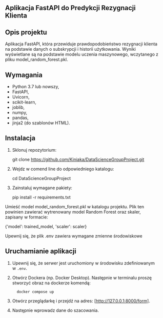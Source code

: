 ## Aplikacja FastAPI do Predykcji Rezygnacji Klienta

## Opis projektu

Aplikacja FastAPI, która przewiduje prawdopodobieństwo rezygnacji klienta na podstawie danych o subskrypcji i historii użytkowania. Wyniki wyświetlane są na podstawie modelu uczenia maszynowego, wczytanego z pliku model_random_forest.pkl.

## Wymagania

- Python 3.7 lub nowszy,
- FastAPI,
- Uvicorn,
- scikit-learn,
- joblib,
- numpy,
- pandas,
- jinja2 (do szablonów HTML).

## Instalacja

1. Sklonuj repozytorium:

   git clone https://github.com/Kiniaka/DataScienceGroupProject.git

2. Wejdz w comend line do odpowiedniego katalogu:

   cd DataScienceGroupProject

3. Zainstaluj wymagane pakiety:

   pip install -r requirements.txt

Umieść model model_random_forest.pkl w katalogu projektu. Plik ten powinien zawierać wytrenowany model Random Forest oraz skaler, zapisany w formacie:

{'model': trained_model, 'scaler': scaler}

Upewnij się, że plik .env zawiera wymagane zmienne środowiskowe

## Uruchamianie aplikacji

1.  Upewnij się, że serwer jest uruchomiony w środowisku zdefiniowanym w `.env`.

2.  Otwórz Dockera (np. Docker Desktop). Następnie w terminalu proszę stworzyć obraz na dockerze komendą:

          docker compose up

3.  Otwórz przeglądarkę i przejdź na adres: [http://127.0.0.1:8000/form].

4.  Następnie wprowadz dane do szacowania.
